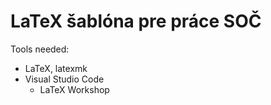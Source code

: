 # LaTeX šablóna pre práce SOČ

Tools needed:
- LaTeX, latexmk
- Visual Studio Code
    - LaTeX Workshop